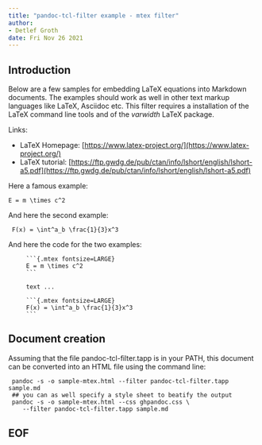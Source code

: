 ```yaml
---
title: "pandoc-tcl-filter example - mtex filter"
author: 
- Detlef Groth
date: Fri Nov 26 2021
---
```


## Introduction

Below are a few samples for embedding LaTeX equations into Markdown documents.
The examples should work as well in other text markup languages like LaTeX,
Asciidoc etc. This filter requires a installation of the LaTeX command line tools and of the *varwidth* LaTeX package.

Links: 

* LaTeX Homepage: [https://www.latex-project.org/](https://www.latex-project.org/)
* LaTeX tutorial: [https://ftp.gwdg.de/pub/ctan/info/lshort/english/lshort-a5.pdf](https://ftp.gwdg.de/pub/ctan/info/lshort/english/lshort-a5.pdf)

Here a famous example:

```{.mtex fontsize=LARGE}
E = m \times c^2
```

And here the second example:

```{.mtex fontsize=LARGE}
 F(x) = \int^a_b \frac{1}{3}x^3
```

And here the code for the two examples:

```
     ```{.mtex fontsize=LARGE}
     E = m \times c^2
     ```

     text ...

     ```{.mtex fontsize=LARGE}
     F(x) = \int^a_b \frac{1}{3}x^3
     ```
```

## Document creation

Assuming that the file pandoc-tcl-filter.tapp is in your PATH, 
this document can be converted into an HTML file using the command line:

```
 pandoc -s -o sample-mtex.html --filter pandoc-tcl-filter.tapp sample.md
 ## you can as well specify a style sheet to beatify the output
 pandoc -s -o sample-mtex.html --css ghpandoc.css \
    --filter pandoc-tcl-filter.tapp sample.md
```



## EOF



